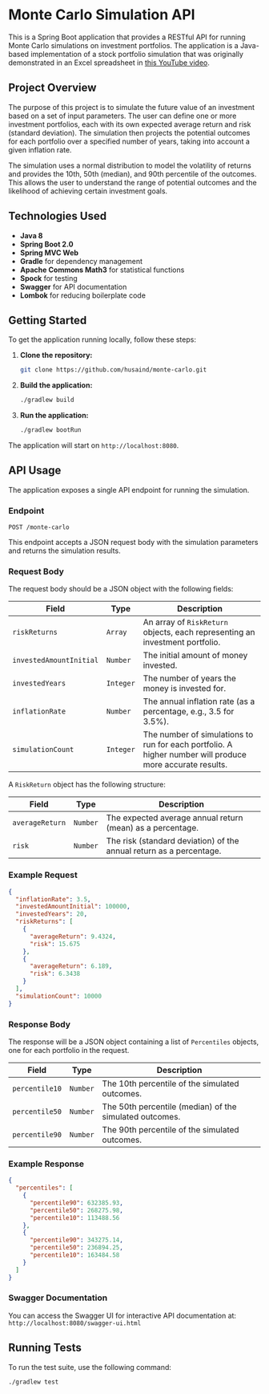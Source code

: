 # Monte Carlo Simulation API

This is a Spring Boot application that provides a RESTful API for running Monte Carlo simulations on investment portfolios. The application is a Java-based implementation of a stock portfolio simulation that was originally demonstrated in an Excel spreadsheet in [this YouTube video](https://www.youtube.com/watch?v=Q5Fw2IRMjPQ).

## Project Overview

The purpose of this project is to simulate the future value of an investment based on a set of input parameters. The user can define one or more investment portfolios, each with its own expected average return and risk (standard deviation). The simulation then projects the potential outcomes for each portfolio over a specified number of years, taking into account a given inflation rate.

The simulation uses a normal distribution to model the volatility of returns and provides the 10th, 50th (median), and 90th percentile of the outcomes. This allows the user to understand the range of potential outcomes and the likelihood of achieving certain investment goals.

## Technologies Used

*   **Java 8**
*   **Spring Boot 2.0**
*   **Spring MVC Web**
*   **Gradle** for dependency management
*   **Apache Commons Math3** for statistical functions
*   **Spock** for testing
*   **Swagger** for API documentation
*   **Lombok** for reducing boilerplate code

## Getting Started

To get the application running locally, follow these steps:

1.  **Clone the repository:**
    ```bash
    git clone https://github.com/husaind/monte-carlo.git
    ```
2.  **Build the application:**
    ```bash
    ./gradlew build
    ```
3.  **Run the application:**
    ```bash
    ./gradlew bootRun
    ```
The application will start on `http://localhost:8080`.

## API Usage

The application exposes a single API endpoint for running the simulation.

### Endpoint

`POST /monte-carlo`

This endpoint accepts a JSON request body with the simulation parameters and returns the simulation results.

### Request Body

The request body should be a JSON object with the following fields:

| Field                 | Type      | Description                                                                                             |
| --------------------- | --------- | ------------------------------------------------------------------------------------------------------- |
| `riskReturns`         | `Array`   | An array of `RiskReturn` objects, each representing an investment portfolio.                            |
| `investedAmountInitial` | `Number`  | The initial amount of money invested.                                                                   |
| `investedYears`       | `Integer` | The number of years the money is invested for.                                                          |
| `inflationRate`       | `Number`  | The annual inflation rate (as a percentage, e.g., 3.5 for 3.5%).                                        |
| `simulationCount`     | `Integer` | The number of simulations to run for each portfolio. A higher number will produce more accurate results. |

A `RiskReturn` object has the following structure:

| Field           | Type     | Description                                                               |
| --------------- | -------- | ------------------------------------------------------------------------- |
| `averageReturn` | `Number` | The expected average annual return (mean) as a percentage.                |
| `risk`          | `Number` | The risk (standard deviation) of the annual return as a percentage.       |

### Example Request

```json
{
  "inflationRate": 3.5,
  "investedAmountInitial": 100000,
  "investedYears": 20,
  "riskReturns": [
    {
      "averageReturn": 9.4324,
      "risk": 15.675
    },
    {
      "averageReturn": 6.189,
      "risk": 6.3438
    }
  ],
  "simulationCount": 10000
}
```

### Response Body

The response will be a JSON object containing a list of `Percentiles` objects, one for each portfolio in the request.

| Field          | Type     | Description                                               |
| -------------- | -------- | --------------------------------------------------------- |
| `percentile10` | `Number` | The 10th percentile of the simulated outcomes.            |
| `percentile50` | `Number` | The 50th percentile (median) of the simulated outcomes.   |
| `percentile90` | `Number` | The 90th percentile of the simulated outcomes.            |

### Example Response

```json
{
  "percentiles": [
    {
      "percentile90": 632385.93,
      "percentile50": 268275.98,
      "percentile10": 113488.56
    },
    {
      "percentile90": 343275.14,
      "percentile50": 236894.25,
      "percentile10": 163484.58
    }
  ]
}
```

### Swagger Documentation

You can access the Swagger UI for interactive API documentation at:
`http://localhost:8080/swagger-ui.html`

## Running Tests

To run the test suite, use the following command:

```bash
./gradlew test
```
